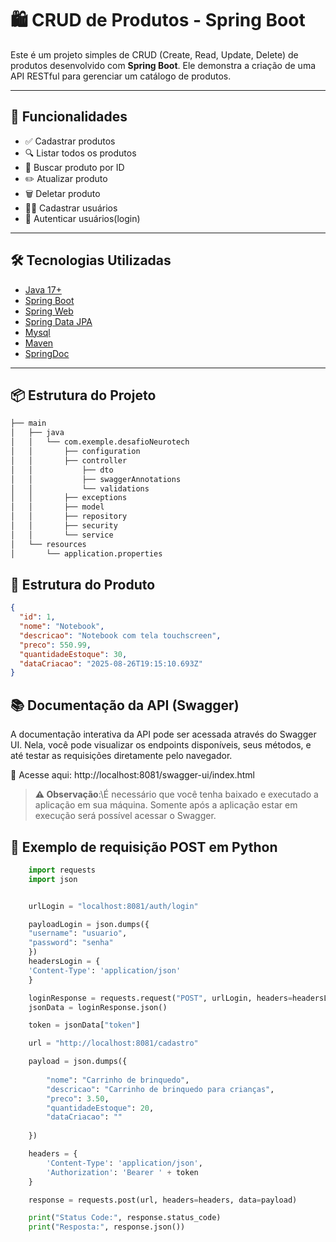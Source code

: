 # 🛍️ CRUD de Produtos - Spring Boot

Este é um projeto simples de CRUD (Create, Read, Update, Delete) de produtos desenvolvido com **Spring Boot**. Ele demonstra a criação de uma API RESTful para gerenciar um catálogo de produtos.

---

## 📌 Funcionalidades

- ✅ Cadastrar produtos
- 🔍 Listar todos os produtos
- 📄 Buscar produto por ID
- ✏️ Atualizar produto
- 🗑️ Deletar produto
- 👤➕ Cadastrar usuários
- 🔑 Autenticar usuários(login)

---

## 🛠️ Tecnologias Utilizadas

- [Java 17+](https://www.oracle.com/java/)
- [Spring Boot](https://spring.io/projects/spring-boot)
- [Spring Web](https://spring.io/guides/gs/rest-service/)
- [Spring Data JPA](https://spring.io/projects/spring-data-jpa)
- [Mysql](https://www.mysql.com/)
- [Maven](https://maven.apache.org/)
- [SpringDoc](https://springdoc.org/)

---

## 📦 Estrutura do Projeto
```bash
├── main
│   ├── java
│   │   └── com.exemple.desafioNeurotech
│   │       ├── configuration
│   │       ├── controller
│   │           ├── dto
│   │           ├── swaggerAnnotations
│   │           └── validations
│   │       ├── exceptions
│   │       ├── model
│   │       ├── repository
│   │       ├── security
│   │       └── service
│   └── resources
│       └── application.properties
```

## 🧾 Estrutura do Produto

```json
{
  "id": 1,
  "nome": "Notebook",
  "descricao": "Notebook com tela touchscreen",
  "preco": 550.99,
  "quantidadeEstoque": 30,
  "dataCriacao": "2025-08-26T19:15:10.693Z"
}
```

## 📚 Documentação da API (Swagger)

A documentação interativa da API pode ser acessada através do Swagger UI. Nela, você pode visualizar os endpoints disponíveis, seus métodos, e até testar as requisições diretamente pelo navegador.

🔗 Acesse aqui:
http://localhost:8081/swagger-ui/index.html

>**⚠️ Observação**:\É necessário que você tenha baixado e executado a aplicação em sua máquina. Somente após a aplicação estar em execução será possível acessar o Swagger.

## 🐍 Exemplo de requisição POST em Python
```python
    import requests
    import json


    urlLogin = "localhost:8081/auth/login"

    payloadLogin = json.dumps({
    "username": "usuario",
    "password": "senha"
    })
    headersLogin = {
    'Content-Type': 'application/json'
    }

    loginResponse = requests.request("POST", urlLogin, headers=headersLogin, data=payloadLogin)
    jsonData = loginResponse.json()

    token = jsonData["token"]

    url = "http://localhost:8081/cadastro"

    payload = json.dumps({
        
        "nome": "Carrinho de brinquedo",
        "descricao": "Carrinho de brinquedo para crianças",
        "preco": 3.50,
        "quantidadeEstoque": 20,
        "dataCriacao": ""
    
    })

    headers = {
        'Content-Type': 'application/json',
        'Authorization': 'Bearer ' + token
    }

    response = requests.post(url, headers=headers, data=payload)

    print("Status Code:", response.status_code)
    print("Resposta:", response.json())
```
